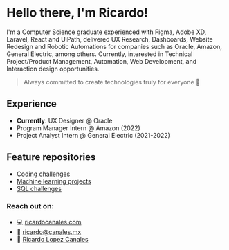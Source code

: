 # Hello there, I'm Ricardo!
I'm a Computer Science graduate experienced with Figma, Adobe XD, Laravel, React and UiPath, delivered UX Research, Dashboards, Website Redesign and Robotic Automations for companies such as Oracle, Amazon, General Electric, among others. Currently, interested in Technical Project/Product Management, Automation, Web Development, and Interaction design opportunities. 
> Always committed to create technologies truly for everyone 🤩
## Experience
* **Currently**: UX Designer @ Oracle
* Program Manager Intern @ Amazon (2022)
* Project Analyst Intern @ General Electric (2021-2022)

## Feature repositories
+ [Coding challenges](https://github.com/ricardocanales00/Coding-challenges)
+ [Machine learning projects](https://github.com/ricardocanales00/Machine-Learning)
+ [SQL challenges]([https://github.com/ricardocanales00/](https://github.com/ricardocanales00/SQL-Challenges))

### Reach out on:
- 💻 [ricardocanales.com](https://www.ricardocanales.com)
- 📩 ricardo@canales.mx
- 💼 [Ricardo Lopez Canales](http://linkedin.com/in/ricardolpzca/)
